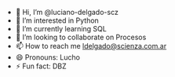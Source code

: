 - 👋 Hi, I’m @luciano-delgado-scz
- 👀 I’m interested in Python
- 🌱 I’m currently learning SQL
- 💞️ I’m looking to collaborate on Procesos
- 📫 How to reach me ldelgado@scienza.com.ar
- 😄 Pronouns: Lucho
- ⚡ Fun fact: DBZ

<!---
luciano-delgado-scz/luciano-delgado-scz is a ✨ special ✨ repository because its `README.md` (this file) appears on your GitHub profile.
You can click the Preview link to take a look at your changes.
--->
